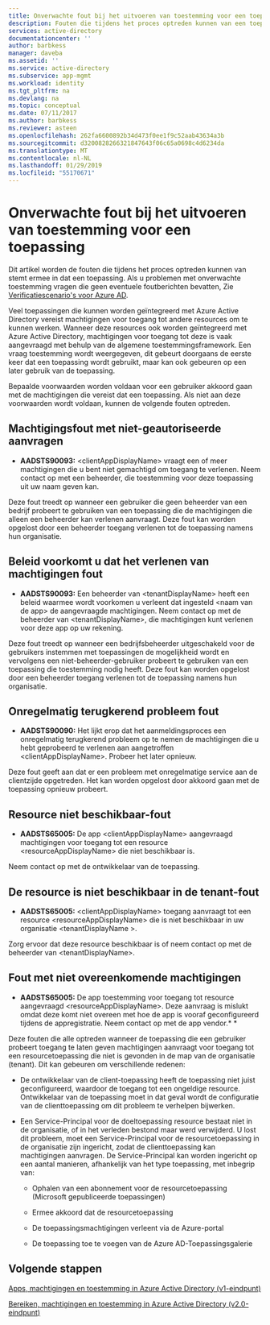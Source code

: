 ```yaml
---
title: Onverwachte fout bij het uitvoeren van toestemming voor een toepassing | Microsoft Docs
description: Fouten die tijdens het proces optreden kunnen van een toepassing en wat u kunt doen over ze ermee akkoord dat wordt beschreven
services: active-directory
documentationcenter: ''
author: barbkess
manager: daveba
ms.assetid: ''
ms.service: active-directory
ms.subservice: app-mgmt
ms.workload: identity
ms.tgt_pltfrm: na
ms.devlang: na
ms.topic: conceptual
ms.date: 07/11/2017
ms.author: barbkess
ms.reviewer: asteen
ms.openlocfilehash: 262fa6600892b34d473f0ee1f9c52aab43634a3b
ms.sourcegitcommit: d3200828266321847643f06c65a0698c4d6234da
ms.translationtype: MT
ms.contentlocale: nl-NL
ms.lasthandoff: 01/29/2019
ms.locfileid: "55170671"
---
```

# <a name="unexpected-error-when-performing-consent-to-an-application"></a>Onverwachte fout bij het uitvoeren van toestemming voor een toepassing

Dit artikel worden de fouten die tijdens het proces optreden kunnen van stemt ermee in dat een toepassing. Als u problemen met onverwachte toestemming vragen die geen eventuele foutberichten bevatten, Zie [Verificatiescenario's voor Azure AD](https://docs.microsoft.com/azure/active-directory/develop/active-directory-authentication-scenarios).

Veel toepassingen die kunnen worden geïntegreerd met Azure Active Directory vereist machtigingen voor toegang tot andere resources om te kunnen werken. Wanneer deze resources ook worden geïntegreerd met Azure Active Directory, machtigingen voor toegang tot deze is vaak aangevraagd met behulp van de algemene toestemmingsframework. Een vraag toestemming wordt weergegeven, dit gebeurt doorgaans de eerste keer dat een toepassing wordt gebruikt, maar kan ook gebeuren op een later gebruik van de toepassing.

Bepaalde voorwaarden worden voldaan voor een gebruiker akkoord gaan met de machtigingen die vereist dat een toepassing. Als niet aan deze voorwaarden wordt voldaan, kunnen de volgende fouten optreden.

## <a name="requesting-not-authorized-permissions-error"></a>Machtigingsfout met niet-geautoriseerde aanvragen
* **AADSTS90093:** &lt;clientAppDisplayName&gt; vraagt een of meer machtigingen die u bent niet gemachtigd om toegang te verlenen. Neem contact op met een beheerder, die toestemming voor deze toepassing uit uw naam geven kan.

Deze fout treedt op wanneer een gebruiker die geen beheerder van een bedrijf probeert te gebruiken van een toepassing die de machtigingen die alleen een beheerder kan verlenen aanvraagt. Deze fout kan worden opgelost door een beheerder toegang verlenen tot de toepassing namens hun organisatie.

## <a name="policy-prevents-granting-permissions-error"></a>Beleid voorkomt u dat het verlenen van machtigingen fout
* **AADSTS90093:** Een beheerder van &lt;tenantDisplayName&gt; heeft een beleid waarmee wordt voorkomen u verleent dat ingesteld &lt;naam van de app&gt; de aangevraagde machtigingen. Neem contact op met de beheerder van &lt;tenantDisplayName&gt;, die machtigingen kunt verlenen voor deze app op uw rekening.

Deze fout treedt op wanneer een bedrijfsbeheerder uitgeschakeld voor de gebruikers instemmen met toepassingen de mogelijkheid wordt en vervolgens een niet-beheerder-gebruiker probeert te gebruiken van een toepassing die toestemming nodig heeft. Deze fout kan worden opgelost door een beheerder toegang verlenen tot de toepassing namens hun organisatie.

## <a name="intermittent-problem-error"></a>Onregelmatig terugkerend probleem fout
* **AADSTS90090:** Het lijkt erop dat het aanmeldingsproces een onregelmatig terugkerend probleem op te nemen de machtigingen die u hebt geprobeerd te verlenen aan aangetroffen &lt;clientAppDisplayName&gt;. Probeer het later opnieuw.

Deze fout geeft aan dat er een probleem met onregelmatige service aan de clientzijde opgetreden. Het kan worden opgelost door akkoord gaan met de toepassing opnieuw probeert.

## <a name="resource-not-available-error"></a>Resource niet beschikbaar-fout
* **AADSTS65005:** De app &lt;clientAppDisplayName&gt; aangevraagd machtigingen voor toegang tot een resource &lt;resourceAppDisplayName&gt; die niet beschikbaar is. 

Neem contact op met de ontwikkelaar van de toepassing.

##  <a name="resource-not-available-in-tenant-error"></a>De resource is niet beschikbaar in de tenant-fout
* **AADSTS65005:** &lt;clientAppDisplayName&gt; toegang aanvraagt tot een resource &lt;resourceAppDisplayName&gt; die is niet beschikbaar in uw organisatie &lt;tenantDisplayName &gt;. 

Zorg ervoor dat deze resource beschikbaar is of neem contact op met de beheerder van &lt;tenantDisplayName&gt;.

## <a name="permissions-mismatch-error"></a>Fout met niet overeenkomende machtigingen
* **AADSTS65005:** De app toestemming voor toegang tot resource aangevraagd &lt;resourceAppDisplayName&gt;. Deze aanvraag is mislukt omdat deze komt niet overeen met hoe de app is vooraf geconfigureerd tijdens de appregistratie. Neem contact op met de app vendor.* *

Deze fouten die alle optreden wanneer de toepassing die een gebruiker probeert toegang te laten geven machtigingen aanvraagt voor toegang tot een resourcetoepassing die niet is gevonden in de map van de organisatie (tenant). Dit kan gebeuren om verschillende redenen:

-   De ontwikkelaar van de client-toepassing heeft de toepassing niet juist geconfigureerd, waardoor de toegang tot een ongeldige resource. Ontwikkelaar van de toepassing moet in dat geval wordt de configuratie van de clienttoepassing om dit probleem te verhelpen bijwerken.

-   Een Service-Principal voor de doeltoepassing resource bestaat niet in de organisatie, of in het verleden bestond maar werd verwijderd. U lost dit probleem, moet een Service-Principal voor de resourcetoepassing in de organisatie zijn ingericht, zodat de clienttoepassing kan machtigingen aanvragen. De Service-Principal kan worden ingericht op een aantal manieren, afhankelijk van het type toepassing, met inbegrip van:

    -   Ophalen van een abonnement voor de resourcetoepassing (Microsoft gepubliceerde toepassingen)

    -   Ermee akkoord dat de resourcetoepassing

    -   De toepassingsmachtigingen verleent via de Azure-portal

    -   De toepassing toe te voegen van de Azure AD-Toepassingsgalerie

## <a name="next-steps"></a>Volgende stappen 

[Apps, machtigingen en toestemming in Azure Active Directory (v1-eindpunt)](https://docs.microsoft.com/azure/active-directory/active-directory-apps-permissions-consent)<br>

[Bereiken, machtigingen en toestemming in Azure Active Directory (v2.0-eindpunt)](https://docs.microsoft.com/azure/active-directory/develop/active-directory-v2-scopes)


